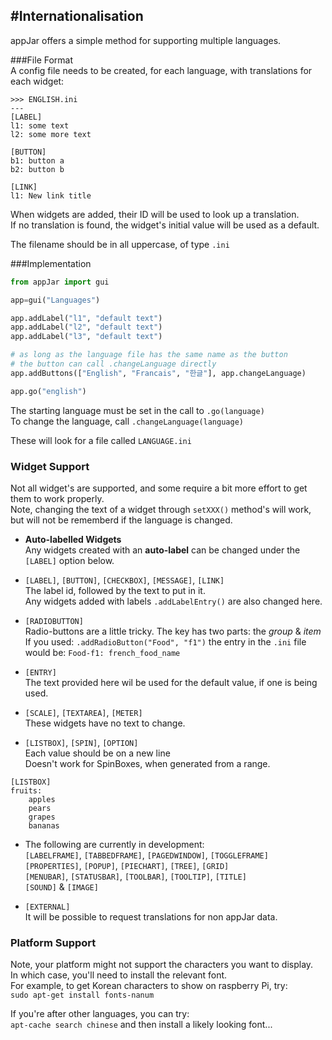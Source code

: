 #Internationalisation
---

appJar offers a simple method for supporting multiple languages.  

###File Format  
A config file needs to be created, for each language, with translations for each widget:

```
>>> ENGLISH.ini
---
[LABEL]
l1: some text
l2: some more text

[BUTTON]
b1: button a
b2: button b

[LINK]
l1: New link title
```

When widgets are added, their ID will be used to look up a translation.  
If no translation is found, the widget's initial value will be used as a default.  

The filename should be in all uppercase, of type `.ini`  

###Implementation  
```python
from appJar import gui

app=gui("Languages")

app.addLabel("l1", "default text")
app.addLabel("l2", "default text")
app.addLabel("l3", "default text")

# as long as the language file has the same name as the button
# the button can call .changeLanguage directly
app.addButtons(["English", "Francais", "한글"], app.changeLanguage)

app.go("english")
```

The starting language must be set in the call to `.go(language)`  
To change the language, call `.changeLanguage(language)`  

These will look for a file called `LANGUAGE.ini`

### Widget Support
Not all widget's are supported, and some require a bit more effort to get them to work properly.  
Note, changing the text of a widget through `setXXX()` method's will work, but will not be rememberd if the language is changed.  

* **Auto-labelled Widgets**  
    Any widgets created with an **auto-label** can be changed under the `[LABEL]` option below.  

* `[LABEL]`,  `[BUTTON]`, `[CHECKBOX]`, `[MESSAGE]`, `[LINK]`  
    The label id, followed by the text to put in it.  
    Any widgets added with labels `.addLabelEntry()` are also changed here.  

* `[RADIOBUTTON]`  
    Radio-buttons are a little tricky. The key has two parts: the *group* & *item*  
    If you used: `.addRadioButton("Food", "f1")` the entry in the `.ini` file would be:
    `Food-f1: french_food_name`  

* `[ENTRY]`  
    The text provided here wil be used for the default value, if one is being used.  

* `[SCALE]`, `[TEXTAREA]`, `[METER]`  
    These widgets have no text to change.  

* `[LISTBOX]`, `[SPIN]`, `[OPTION]`  
    Each value should be on a new line  
    Doesn't work for SpinBoxes, when generated from a range.  
```
[LISTBOX]
fruits:
    apples
    pears
    grapes
    bananas
```

* The following are currently in development:  
    `[LABELFRAME]`, `[TABBEDFRAME]`, `[PAGEDWINDOW]`, `[TOGGLEFRAME]`  
    `[PROPERTIES]`, `[POPUP]`, `[PIECHART]`, `[TREE]`, `[GRID]`  
    `[MENUBAR]`, `[STATUSBAR]`, `[TOOLBAR]`, `[TOOLTIP]`, `[TITLE]`  
    `[SOUND]` & `[IMAGE]`  

* `[EXTERNAL]`  
    It will be possible to request translations for non appJar data.  

### Platform Support
Note, your platform might not support the characters you want to display.  
In which case, you'll need to install the relevant font.  
For example, to get Korean characters to show on raspberry Pi, try:  
`sudo apt-get install fonts-nanum`  

If you're after other languages, you can try:  
`apt-cache search chinese` and then install a likely looking font...  
